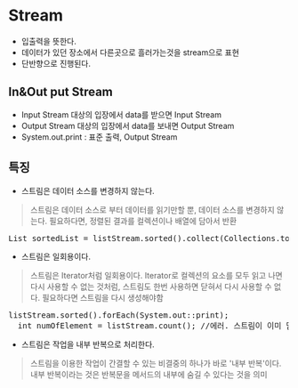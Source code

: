 Stream
=========
+ 입출력을 뜻한다.
+ 데이터가 있던 장소에서 다른곳으로 흘러가는것을 stream으로 표현
+ 단반향으로 진행된다.


In&Out put Stream
-------------
+ Input Stream 대상의 입장에서 data를 받으면 Input Stream
+ Output Stream 대상의 입장에서 data를 보내면 Output Stream
+ System.out.print : 표준 출력, Output Stream


특징
---------
+ 스트림은 데이터 소스를 변경하지 않는다.
> 스트림은 데이터 소스로 부터 데이터를 읽기만할 뿐, 데이터 소스를 변경하지 않는다. 필요하다면, 정렬된 결과를 컬렉션이나 배열에 담아서 반환
 <pre>List<String> sortedList = listStream.sorted().collect(Collections.toList());</pre>

+ 스트림은 일회용이다.
> 스트림은 Iterator처럼 일회용이다. Iterator로 컬렉션의 요소를 모두 읽고 나면 다시 사용할 수 없는 것처럼, 스트림도 한번 사용하면 닫혀서 다시 사용할   수 없다. 필요하다면 스트림을 다시 생성해야함
  <pre>listStream.sorted().forEach(System.out::print);
  int numOfElement = listStream.count(); //에러. 스트림이 이미 닫힘</pre>

+ 스트림은 작업을 내부 반복으로 처리한다.
> 스트림을 이용한 작업이 간결할 수 있는 비결중의 하나가 바로 '내부 반복'이다. 내부 반복이라는 것은 반복문을 메서드의 내부에 숨길 수 있다는 것을 의미
